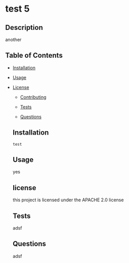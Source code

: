 # test 5 
  

  ## Description

  another

  ## Table of Contents

  * [Installation](#installation)
  
  * [Usage](#usage)
    
* [License](#license)

  * [Contributing](#contributing)

  * [Tests](#tests)

  * [Questions](#questions)

  ## Installation 

   ```
  test
  ```

  ## Usage

  yes

  ## license
    this project is licensed under the APACHE 2.0 license

  ## Tests

  adsf

  ## Questions

  adsf 

